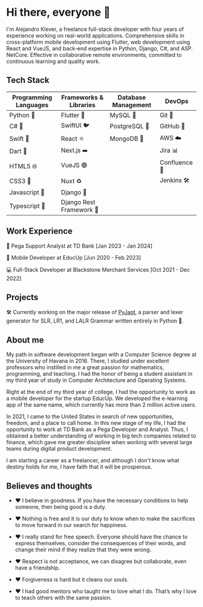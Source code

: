 # Hi there, everyone 👋

I'm Alejandro Klever, a freelance full-stack developer with four years of experience working on real-world applications. Comprehensive skills in cross-platform mobile development using Flutter, web development using React and VueJS, and back-end expertise in Python, Django, C#, and ASP. NetCore. Effective in collaborative remote environments, committed to continuous learning and quality work.

## Tech Stack

| Programming Languages | Frameworks & Libraries     | Database Management | DevOps            |
|-----------------------|----------------------------|---------------------|-------------------|
| Python 🐍             | Flutter 📱                  | MySQL 🐬            | Git 🔀            |
| C# 🔷                 | SwiftUI 🐦                  | PostgreSQL 🐘       | GitHub 🐙         |
| Swift 🦅              | React ⚛️                     | MongoDB 🍃          | AWS ☁️             |
| Dart 🎯               | Next.js ➡️                   |                     | Jira 📊           |
| HTML5 🌐              | VueJS 🟢                    |                     | Confluence 📘     |
| CSS3 🎨               | Nuxt ♻️                      |                     | Jenkins 🛠        |
| Javascript 📜         | Django 🎩                   |                     |                   |
| Typescript 📘         | Django Rest Framework 📡    |                     |                   |

## Work Experience

🏦 Pega Support Analyst at TD Bank [Jan 2023 - Jan 2024]

📲 Mobile Developer at EducUp [Jun 2020 - Feb 2023]

💻 Full-Stack Developer at Blackstone Merchant Services [Oct 2021 - Dec 2022]

## Projects

🛠️ Currently working on the major release of [PyJapt](https://github.com/alejandroklever/PyJapt), a parser and lexer generator for SLR, LR1, and LALR Grammar written entirely in Python 🐍.

## About me

My path in software development began with a Computer Science degree at the University of Havana in 2016. There, I studied under excellent professors who instilled in me a great passion for mathematics, programming, and teaching. I had the honor of being a student assistant in my third year of study in Computer Architecture and Operating Systems.

Right at the end of my third year of college, I had the opportunity to work as a mobile developer for the startup EducUp. We developed the e-learning app of the same name, which currently has more than 2 million active users.

In 2021, I came to the United States in search of new opportunities, freedom, and a place to call home. In this new stage of my life, I had the opportunity to work at TD Bank as a Pega Developer and Analyst. Thus, I obtained a better understanding of working in big tech companies related to finance, which gave me greater discipline when working with several large teams during digital product development.

I am starting a career as a freelancer, and although I don't know what destiny holds for me, I have faith that it will be prosperous.

## Believes and thoughts

- ❤️ I believe in goodness. If you have the necessary conditions to help someone, then being good is a duty.

- ❤️ Nothing is free and it is our duty to know when to make the sacrifices to move forward in our search for happiness.

- ❤️ I really stand for free speech. Everyone should have the chance to express themselves, consider the consequences of their words, and change their mind if they realize that they were wrong.

- ❤️ Respect is not acceptance, we can disagree but collaborate, even have a friendship.

- ❤️ Forgiveness is hard but it cleans our souls.

- ❤️ I had good mentors who taught me to love what I do. That’s why I love to teach others with the same passion.
